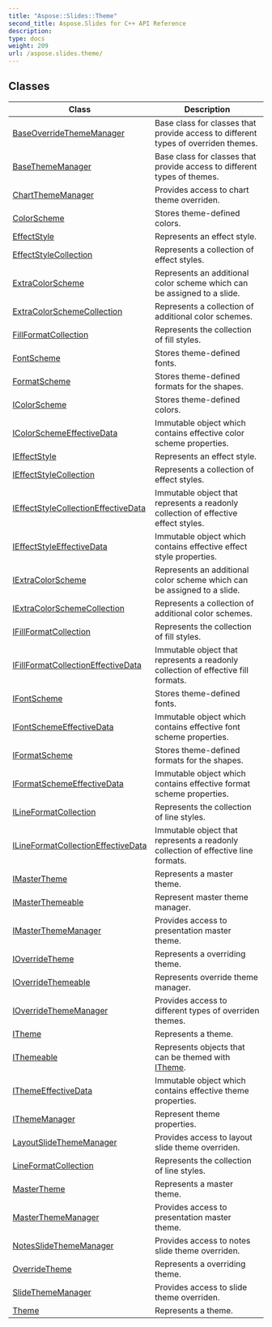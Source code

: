 ```yaml
---
title: "Aspose::Slides::Theme"
second_title: Aspose.Slides for C++ API Reference
description: 
type: docs
weight: 209
url: /aspose.slides.theme/
---
```




## Classes

| Class | Description |
| --- | --- |
| [BaseOverrideThemeManager](./baseoverridethememanager/) | Base class for classes that provide access to different types of overriden themes. |
| [BaseThemeManager](./basethememanager/) | Base class for classes that provide access to different types of themes. |
| [ChartThemeManager](./chartthememanager/) | Provides access to chart theme overriden. |
| [ColorScheme](./colorscheme/) | Stores theme-defined colors. |
| [EffectStyle](./effectstyle/) | Represents an effect style. |
| [EffectStyleCollection](./effectstylecollection/) | Represents a collection of effect styles. |
| [ExtraColorScheme](./extracolorscheme/) | Represents an additional color scheme which can be assigned to a slide. |
| [ExtraColorSchemeCollection](./extracolorschemecollection/) | Represents a collection of additional color schemes. |
| [FillFormatCollection](./fillformatcollection/) | Represents the collection of fill styles. |
| [FontScheme](./fontscheme/) | Stores theme-defined fonts. |
| [FormatScheme](./formatscheme/) | Stores theme-defined formats for the shapes. |
| [IColorScheme](./icolorscheme/) | Stores theme-defined colors. |
| [IColorSchemeEffectiveData](./icolorschemeeffectivedata/) | Immutable object which contains effective color scheme properties. |
| [IEffectStyle](./ieffectstyle/) | Represents an effect style. |
| [IEffectStyleCollection](./ieffectstylecollection/) | Represents a collection of effect styles. |
| [IEffectStyleCollectionEffectiveData](./ieffectstylecollectioneffectivedata/) | Immutable object that represents a readonly collection of effective effect styles. |
| [IEffectStyleEffectiveData](./ieffectstyleeffectivedata/) | Immutable object which contains effective effect style properties. |
| [IExtraColorScheme](./iextracolorscheme/) | Represents an additional color scheme which can be assigned to a slide. |
| [IExtraColorSchemeCollection](./iextracolorschemecollection/) | Represents a collection of additional color schemes. |
| [IFillFormatCollection](./ifillformatcollection/) | Represents the collection of fill styles. |
| [IFillFormatCollectionEffectiveData](./ifillformatcollectioneffectivedata/) | Immutable object that represents a readonly collection of effective fill formats. |
| [IFontScheme](./ifontscheme/) | Stores theme-defined fonts. |
| [IFontSchemeEffectiveData](./ifontschemeeffectivedata/) | Immutable object which contains effective font scheme properties. |
| [IFormatScheme](./iformatscheme/) | Stores theme-defined formats for the shapes. |
| [IFormatSchemeEffectiveData](./iformatschemeeffectivedata/) | Immutable object which contains effective format scheme properties. |
| [ILineFormatCollection](./ilineformatcollection/) | Represents the collection of line styles. |
| [ILineFormatCollectionEffectiveData](./ilineformatcollectioneffectivedata/) | Immutable object that represents a readonly collection of effective line formats. |
| [IMasterTheme](./imastertheme/) | Represents a master theme. |
| [IMasterThemeable](./imasterthemeable/) | Represent master theme manager. |
| [IMasterThemeManager](./imasterthememanager/) | Provides access to presentation master theme. |
| [IOverrideTheme](./ioverridetheme/) | Represents a overriding theme. |
| [IOverrideThemeable](./ioverridethemeable/) | Represents override theme manager. |
| [IOverrideThemeManager](./ioverridethememanager/) | Provides access to different types of overriden themes. |
| [ITheme](./itheme/) | Represents a theme. |
| [IThemeable](./ithemeable/) | Represents objects that can be themed with [ITheme](./itheme/). |
| [IThemeEffectiveData](./ithemeeffectivedata/) | Immutable object which contains effective theme properties. |
| [IThemeManager](./ithememanager/) | Represent theme properties. |
| [LayoutSlideThemeManager](./layoutslidethememanager/) | Provides access to layout slide theme overriden. |
| [LineFormatCollection](./lineformatcollection/) | Represents the collection of line styles. |
| [MasterTheme](./mastertheme/) | Represents a master theme. |
| [MasterThemeManager](./masterthememanager/) | Provides access to presentation master theme. |
| [NotesSlideThemeManager](./notesslidethememanager/) | Provides access to notes slide theme overriden. |
| [OverrideTheme](./overridetheme/) | Represents a overriding theme. |
| [SlideThemeManager](./slidethememanager/) | Provides access to slide theme overriden. |
| [Theme](./theme/) | Represents a theme. |
